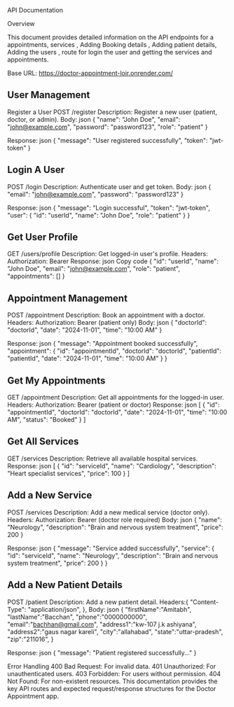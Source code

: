 API Documentation

Overview

This document provides detailed information on the API endpoints for a appointments, services , Adding Booking details , Adding patient details, Adding the users , route for login the user and getting the services and appointments.

Base URL:
https://doctor-appointment-loir.onrender.com/

## User Management

Register a User
POST /register
Description: Register a new user (patient, doctor, or admin).
Body:
json
{
"name": "John Doe",
"email": "john@example.com",
"password": "password123",
"role": "patient"
}

Response:
json
{
"message": "User registered successfully",
"token": "jwt-token"
}

## Login A User

POST /login
Description: Authenticate user and get token.
Body:
json
{
"email": "john@example.com",
"password": "password123"
}

Response:
json
{
"message": "Login successful",
"token": "jwt-token",
"user": {
"id": "userId",
"name": "John Doe",
"role": "patient"
}
}

## Get User Profile

GET /users/profile
Description: Get logged-in user's profile.
Headers:
Authorization: Bearer <token>
Response:
json
Copy code
{
"id": "userId",
"name": "John Doe",
"email": "john@example.com",
"role": "patient",
"appointments": []
}

## Appointment Management

POST /appointment
Description: Book an appointment with a doctor.
Headers:
Authorization: Bearer <token> (patient only)
Body:
json
{
"doctorId": "doctorId",
"date": "2024-11-01",
"time": "10:00 AM"
}

Response:
json
{
"message": "Appointment booked successfully",
"appointment": {
"id": "appointmentId",
"doctorId": "doctorId",
"patientId": "patientId",
"date": "2024-11-01",
"time": "10:00 AM"
}
}

## Get My Appointments

GET /appointment
Description: Get all appointments for the logged-in user.
Headers:
Authorization: Bearer <token> (patient or doctor)
Response:
json
[
{
"id": "appointmentId",
"doctorId": "doctorId",
"date": "2024-11-01",
"time": "10:00 AM",
"status": "Booked"
}
]

## Get All Services

GET /services
Description: Retrieve all available hospital services.
Response:
json
[
{
"id": "serviceId",
"name": "Cardiology",
"description": "Heart specialist services",
"price": 100
}
]

## Add a New Service

POST /services
Description: Add a new medical service (doctor only).
Headers:
Authorization: Bearer <token> (doctor role required)
Body:
json
{
"name": "Neurology",
"description": "Brain and nervous system treatment",
"price": 200
}

Response:
json
{
"message": "Service added successfully",
"service": {
"id": "serviceId",
"name": "Neurology",
"description": "Brain and nervous system treatment",
"price": 200
}
}

## Add a New Patient Details

POST /patient
Description: Add a new patient detail.
Headers:{
"Content-Type": "application/json",
},
Body:
json
{
"firstName":"Amitabh",
"lastName":"Bacchan",
"phone":"0000000000",
"email":"bachhan@gmail.com",
"address1":"kw-107 j.k ashiyana",
"address2":"gaus nagar kareli",
"city":"allahabad",
"state":"uttar-pradesh",
"zip":"211016",
}

Response:
json
{
"message": "Patient registered successfully..."
}

Error Handling
400 Bad Request: For invalid data.
401 Unauthorized: For unauthenticated users.
403 Forbidden: For users without permission.
404 Not Found: For non-existent resources.
This documentation provides the key API routes and expected request/response structures for the Doctor Appointment app.
